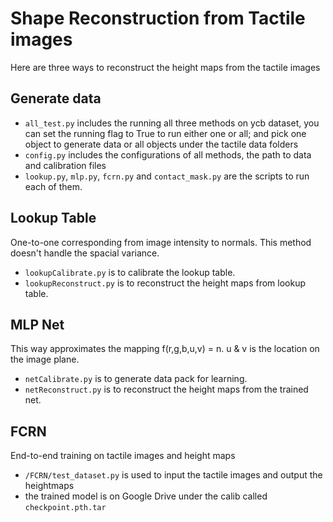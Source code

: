 # Shape Reconstruction from Tactile images
Here are three ways to reconstruct the height maps from the tactile images

## Generate data
- `all_test.py` includes the running all three methods on ycb dataset, you can set the running flag to True to run either one or all; and pick one object to generate data or all objects under the tactile data folders
- `config.py` includes the configurations of all methods, the path to data and calibration files
- `lookup.py`, `mlp.py`, `fcrn.py` and `contact_mask.py` are the scripts to run each of them.

## Lookup Table
One-to-one corresponding from image intensity to normals.
This method doesn't handle the spacial variance.
- `lookupCalibrate.py` is to calibrate the lookup table.
- `lookupReconstruct.py` is to reconstruct the height maps from lookup table.

## MLP Net
This way approximates the mapping f(r,g,b,u,v) = n. u & v is the location on the image plane.
- `netCalibrate.py` is to generate data pack for learning.
- `netReconstruct.py` is to reconstruct the height maps from the trained net.

## FCRN
End-to-end training on tactile images and height maps
- `/FCRN/test_dataset.py` is used to input the tactile images and output the heightmaps
- the trained model is on Google Drive under the calib called `checkpoint.pth.tar`
